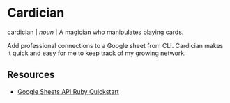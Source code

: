 # Cardician
cardician | *noun* | A magician who manipulates playing cards.

Add professional connections to a Google sheet from CLI. Cardician makes it quick and easy for me to keep track of my growing network.

## Resources
* [Google Sheets API Ruby Quickstart](https://developers.google.com/sheets/quickstart/ruby)

